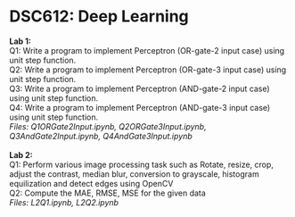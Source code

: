 # DSC612: Deep Learning

**Lab 1:** <br>
Q1: Write a program to implement Perceptron (OR-gate-2 input case) using unit step function. <br>
Q2: Write a program to implement Perceptron (OR-gate-3 input case) using unit step function. <br>
Q3: Write a program to implement Perceptron (AND-gate-2 input case) using unit step function. <br>
Q4: Write a program to implement Perceptron (AND-gate-3 input case) using unit step function. <br>
_Files: Q1ORGate2Input.ipynb, Q2ORGate3Input.ipynb, Q3AndGate2Input.ipynb, Q4AndGate3Input.ipynb_
<br>
<br>
**Lab 2:** <br>
Q1: Perform various image processing task such as Rotate, resize, crop, adjust the contrast, median blur, conversion to grayscale, histogram equilization and detect edges using OpenCV<br>
Q2: Compute the MAE, RMSE, MSE for the given data<br>
_Files: L2Q1.ipynb, L2Q2.ipynb_
